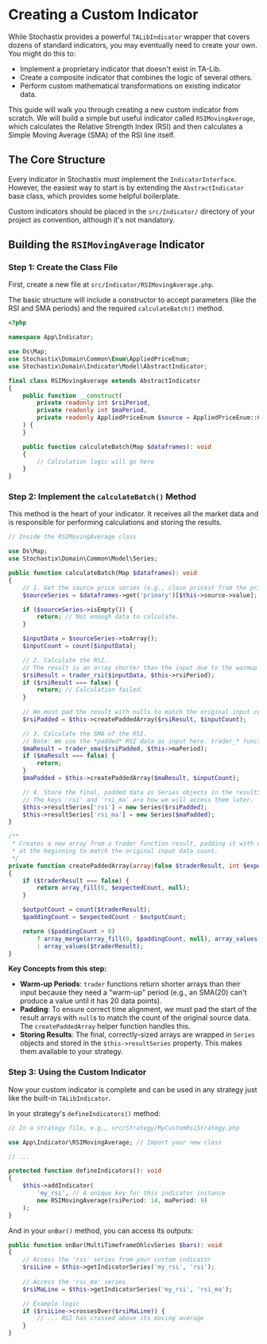 # Creating a Custom Indicator

While Stochastix provides a powerful `TALibIndicator` wrapper that covers dozens of standard indicators, you may eventually need to create your own. You might do this to:
* Implement a proprietary indicator that doesn't exist in TA-Lib.
* Create a composite indicator that combines the logic of several others.
* Perform custom mathematical transformations on existing indicator data.

This guide will walk you through creating a new custom indicator from scratch. We will build a simple but useful indicator called `RSIMovingAverage`, which calculates the Relative Strength Index (RSI) and then calculates a Simple Moving Average (SMA) of the RSI line itself.

## The Core Structure

Every indicator in Stochastix must implement the `IndicatorInterface`. However, the easiest way to start is by extending the `AbstractIndicator` base class, which provides some helpful boilerplate.

Custom indicators should be placed in the `src/Indicator/` directory of your project as convention, although it's not mandatory.

## Building the `RSIMovingAverage` Indicator

### Step 1: Create the Class File

First, create a new file at `src/Indicator/RSIMovingAverage.php`.

The basic structure will include a constructor to accept parameters (like the RSI and SMA periods) and the required `calculateBatch()` method.

```php
<?php

namespace App\Indicator;

use Ds\Map;
use Stochastix\Domain\Common\Enum\AppliedPriceEnum;
use Stochastix\Domain\Indicator\Model\AbstractIndicator;

final class RSIMovingAverage extends AbstractIndicator
{
    public function __construct(
        private readonly int $rsiPeriod,
        private readonly int $maPeriod,
        private readonly AppliedPriceEnum $source = AppliedPriceEnum::Close
    ) {
    }

    public function calculateBatch(Map $dataframes): void
    {
        // Calculation logic will go here
    }
}
```

### Step 2: Implement the `calculateBatch()` Method

This method is the heart of your indicator. It receives all the market data and is responsible for performing calculations and storing the results.

```php
// Inside the RSIMovingAverage class

use Ds\Map;
use Stochastix\Domain\Common\Model\Series;

public function calculateBatch(Map $dataframes): void
{
    // 1. Get the source price series (e.g., close prices) from the primary dataframe.
    $sourceSeries = $dataframes->get('primary')[$this->source->value];

    if ($sourceSeries->isEmpty()) {
        return; // Not enough data to calculate.
    }

    $inputData = $sourceSeries->toArray();
    $inputCount = count($inputData);

    // 2. Calculate the RSI.
    // The result is an array shorter than the input due to the warmup period.
    $rsiResult = trader_rsi($inputData, $this->rsiPeriod);
    if ($rsiResult === false) {
        return; // Calculation failed.
    }
    
    // We must pad the result with nulls to match the original input count for time alignment.
    $rsiPadded = $this->createPaddedArray($rsiResult, $inputCount);

    // 3. Calculate the SMA of the RSI.
    // Note: We use the *padded* RSI data as input here. trader_* functions can handle nulls.
    $maResult = trader_sma($rsiPadded, $this->maPeriod);
    if ($maResult === false) {
        return;
    }
    $maPadded = $this->createPaddedArray($maResult, $inputCount);

    // 4. Store the final, padded data as Series objects in the resultSeries property.
    // The keys 'rsi' and 'rsi_ma' are how we will access them later.
    $this->resultSeries['rsi'] = new Series($rsiPadded);
    $this->resultSeries['rsi_ma'] = new Series($maPadded);
}

/**
 * Creates a new array from a trader function result, padding it with nulls
 * at the beginning to match the original input data count.
 */
private function createPaddedArray(array|false $traderResult, int $expectedCount): array
{
    if ($traderResult === false) {
        return array_fill(0, $expectedCount, null);
    }

    $outputCount = count($traderResult);
    $paddingCount = $expectedCount - $outputCount;

    return ($paddingCount > 0)
        ? array_merge(array_fill(0, $paddingCount, null), array_values($traderResult))
        : array_values($traderResult);
}
```
**Key Concepts from this step:**

* **Warm-up Periods**: `trader` functions return shorter arrays than their input because they need a "warm-up" period (e.g., an SMA(20) can't produce a value until it has 20 data points).
* **Padding**: To ensure correct time alignment, we must pad the start of the result arrays with `null`s to match the count of the original source data. The `createPaddedArray` helper function handles this.
* **Storing Results**: The final, correctly-sized arrays are wrapped in `Series` objects and stored in the `$this->resultSeries` property. This makes them available to your strategy.

### Step 3: Using the Custom Indicator

Now your custom indicator is complete and can be used in any strategy just like the built-in `TALibIndicator`.

In your strategy's `defineIndicators()` method:

```php
// In a strategy file, e.g., src/Strategy/MyCustomRsiStrategy.php

use App\Indicator\RSIMovingAverage; // Import your new class

// ...

protected function defineIndicators(): void
{
    $this->addIndicator(
        'my_rsi', // A unique key for this indicator instance
        new RSIMovingAverage(rsiPeriod: 14, maPeriod: 9)
    );
}
```

And in your `onBar()` method, you can access its outputs:

```php
public function onBar(MultiTimeframeOhlcvSeries $bars): void
{
    // Access the 'rsi' series from your custom indicator
    $rsiLine = $this->getIndicatorSeries('my_rsi', 'rsi');
    
    // Access the 'rsi_ma' series
    $rsiMaLine = $this->getIndicatorSeries('my_rsi', 'rsi_ma');

    // Example logic
    if ($rsiLine->crossesOver($rsiMaLine)) {
        // ... RSI has crossed above its moving average
    }
}
```
